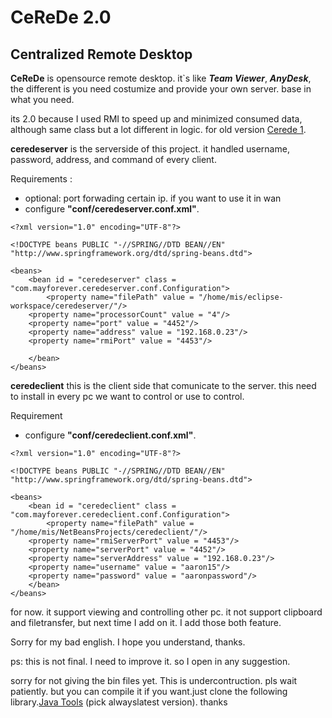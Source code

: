 # CeReDe 2.0
## Centralized Remote Desktop

**CeReDe** is opensource remote desktop. it`s like _**Team Viewer**_, _**AnyDesk**_, the different is you need costumize and provide your own server. base in what you need.

its 2.0 because I used RMI to speed up and minimized consumed data, although same class but a lot different in logic.
for old version
[Cerede 1](https://github.com/mayforever/cerede).

**ceredeserver** is the serverside of this project. it handled username, password, address, and command of every client.

Requirements :
* optional: port forwading certain ip. if you want to use it in wan
* configure **"conf/ceredeserver.conf.xml"**. 

```
<?xml version="1.0" encoding="UTF-8"?>

<!DOCTYPE beans PUBLIC "-//SPRING//DTD BEAN//EN"
"http://www.springframework.org/dtd/spring-beans.dtd">

<beans>
    <bean id = "ceredeserver" class = "com.mayforever.ceredeserver.conf.Configuration">
        <property name="filePath" value = "/home/mis/eclipse-workspace/ceredeserver/"/>
	<property name="processorCount" value = "4"/>
	<property name="port" value = "4452"/>
	<property name="address" value = "192.168.0.23"/>
	<property name="rmiPort" value = "4453"/>

    </bean>
</beans>

```

**ceredeclient** this is the client side that comunicate to the server. this need to install in every pc we want to control or use to control. 

Requirement
* configure **"conf/ceredeclient.conf.xml"**. 

```
<?xml version="1.0" encoding="UTF-8"?>

<!DOCTYPE beans PUBLIC "-//SPRING//DTD BEAN//EN"
"http://www.springframework.org/dtd/spring-beans.dtd">

<beans>
    <bean id = "ceredeclient" class = "com.mayforever.ceredeclient.conf.Configuration">
        <property name="filePath" value = "/home/mis/NetBeansProjects/ceredeclient/"/>
	<property name="rmiServerPort" value = "4453"/>
	<property name="serverPort" value = "4452"/>
	<property name="serverAddress" value = "192.168.0.23"/>
	<property name="username" value = "aaron15"/>
	<property name="password" value = "aaronpassword"/>
    </bean>
</beans>

```

for now. it support viewing and controlling other pc. it not support clipboard and filetransfer, but next time I add on it. I add those both feature. 

Sorry for my bad english. I hope you understand, thanks.

ps: this is not final. I need to improve it. so I open in any suggestion. 

sorry for not giving the bin files yet. This is undercontruction. pls wait patiently. but you can compile it if you want.just clone the following library.[Java Tools](https://github.com/mayforever/JavaTools) (pick alwayslatest version). thanks
